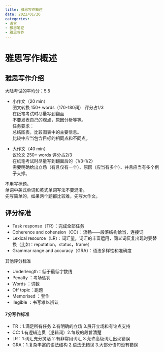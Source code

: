 ```yaml
---
title: 雅思写作概述
date: 2022/01/26
categories: 
- 语言
- 雅思笔记
- 雅思写作
---
```

# 雅思写作概述
## 雅思写作介绍
大陆考试的平均分：5.5  

- 小作文（20 min）  
图文转换 150+ words（170-180词） 评分占1/3  
在纸笔考试时尽量写到翻面  
不要发表自己的观点，原因分析等等。  
任务要求：  
总结图表，比较图表中的主要信息。  
比较中应当包含目标的相同点和不同点。  

- 大作文（40 min）  
议论文 250+ words 评分占2/3  
在纸笔考试时尽量写到翻面后的（1/3-1/2）  
需要明确给出立场（有且仅有一个）、原因（应当有多个）、并且应当有多个例子支撑。  

不用写标题。  
单词中美式单词和英式单词写法不要混淆。  
先写简单的，如果两个题都比较难，先写大作文。  

## 评分标准
- Task response（TR）：完成全部任务  
- Coherence and cohension（CC）：流畅——段落结构恰当，连接词  
- Lexical resource（LR）：词汇量，词汇的丰富运用，同义词反复出现时要替换（比如：reputation，status，frame）  
- Grammar range and accuracy（GRA）：语法多样性和准确度  

其他评分标准  
- Underlength：低于最低字数线
- Penalty ：考场惩罚
- Words ：词数
- Off topic：跑题
- Memorised ：套作
- Ilegible ：书写难以辨认

#### 7分写作标准
- TR：1.满足所有任务 2.有明确的立场 3.展开立场和有论点支持
- CC:  1.有逻辑连贯（逻辑词）2.每段的段旨清楚
- LR：1.词汇充分灵活 2.有非常用词汇 3.允许高级词汇出现错误
- GRA：1.复杂丰富的语法结构 2.语法无错误 3.大部分语句没有错误

